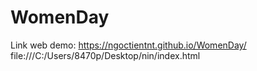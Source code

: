 # WomenDay
Link web demo: https://ngoctientnt.github.io/WomenDay/
file:///C:/Users/8470p/Desktop/nin/index.html
